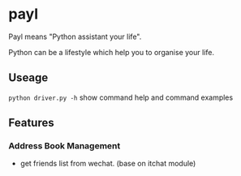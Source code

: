 # payl

Payl means "Python assistant your life".

Python can be a lifestyle which help you to organise your life.

## Useage

`python driver.py -h` show command help and command examples

## Features

### Address Book Management

* get friends list from wechat. (base on itchat module)
